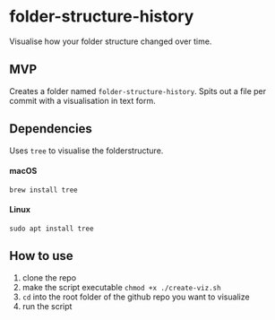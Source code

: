 # folder-structure-history

Visualise how your folder structure changed over time.

## MVP

Creates a folder named `folder-structure-history`.
Spits out a file per commit with a visualisation in text form.

## Dependencies
Uses `tree` to visualise the folderstructure.

#### macOS
`brew install tree`

#### Linux

`sudo apt install tree`

## How to use

1. clone the repo
2. make the script executable `chmod +x ./create-viz.sh`
3. `cd` into the root folder of the github repo you want to visualize
4. run the script
